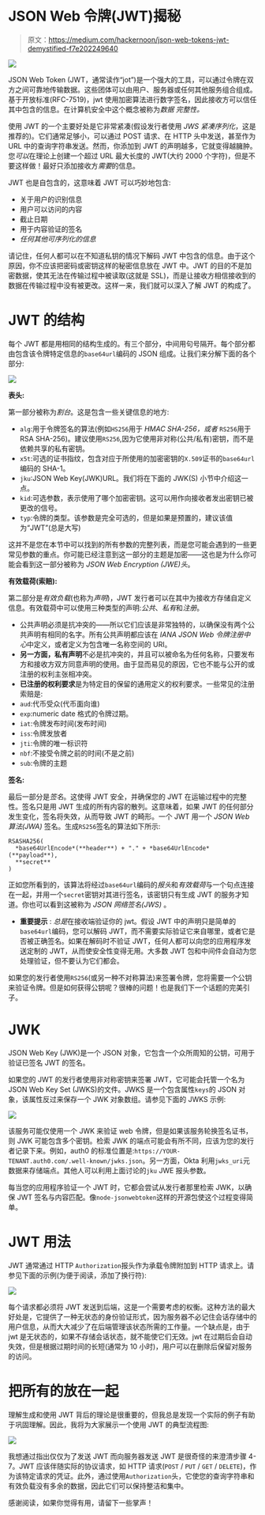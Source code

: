 # JSON Web 令牌(JWT)揭秘

> 原文：<https://medium.com/hackernoon/json-web-tokens-jwt-demystified-f7e202249640>

![](img/cd80ee438f0d3a163a5f4ec6ed8bd90c.png)

JSON Web Token (JWT，通常读作“jot”)是一个强大的工具，可以通过令牌在双方之间可靠地传输数据。这些团体可以由用户、服务器或任何其他服务组合组成。基于开放标准(RFC-7519)，jwt 使用加密算法进行数字签名，因此接收方可以信任其中包含的信息。在计算机安全中这个概念被称为*数据* *完整性。*

使用 JWT 的一个主要好处是它非常紧凑(假设发行者使用 *JWS 紧凑序列化*，这是推荐的)。它们通常足够小，可以通过 POST 请求、在 HTTP 头中发送，甚至作为 URL 中的查询字符串发送。然而，你添加到 JWT 的声明越多，它就变得越臃肿。您*可以*在理论上创建一个超过 URL 最大长度的 JWT(大约 2000 个字符)，但是不要这样做！最好只添加接收方*需要*的信息。

JWT 也是自包含的，这意味着 JWT 可以巧妙地包含:

*   关于用户的识别信息
*   用户可以访问的内容
*   截止日期
*   用于内容验证的签名
*   *任何其他可序列化的信息*

请记住，任何人都可以在不知道私钥的情况下解码 JWT 中包含的信息。由于这个原因，你不应该把密码或密钥这样的秘密信息放在 JWT 中。JWT 的目的不是加密数据，使其无法在传输过程中被读取(这就是 SSL)，而是让接收方相信接收到的数据在传输过程中没有被更改。这样一来，我们就可以深入了解 JWT 的构成了。

# JWT 的结构

每个 JWT 都是用相同的结构生成的。有三个部分，中间用句号隔开。每个部分都由包含该令牌特定信息的`base64url`编码的 JSON 组成。让我们来分解下面的各个部分:

![](img/35c79e809052f8f73f848fbaf5c1ead9.png)

**表头:**

第一部分被称为*割台*。这是包含一些关键信息的地方:

*   `alg`:用于令牌签名的算法(例如`HS256`用于 *HMAC SHA-256，或者* `RS256`用于 RSA SHA-256)。建议使用`RS256`,因为它使用非对称(公共/私有)密钥，而不是依赖共享的私有密钥。
*   `x5t`:可选的证书指纹，包含对应于所使用的加密密钥的`X.509`证书的`base64url`编码的 SHA-1。
*   `jku`:JSON Web Key(JWK)URL。我们将在下面的 JWK(S) 小节中介绍这一点。
*   `kid`:可选参数，表示使用了哪个加密密钥。这可以用作向接收者发出密钥已被更改的信号。
*   `typ`:令牌的类型。该参数是完全可选的，但是如果是预置的，建议该值为“JWT”(总是大写)

这并不是您在本节中可以找到的所有参数的完整列表，而是您可能会遇到的一些更常见参数的重点。你可能已经注意到这一部分的主题是加密——这也是为什么你可能会看到这一部分被称为 *JSON Web Encryption (JWE)头*。

**有效载荷(索赔):**

第二部分是*有效负载*(也称为*声明*)，JWT 发行者可以在其中为接收方存储自定义信息。有效载荷中可以使用三种类型的声明:*公共*、*私有*和*注册*。

*   公共声明必须是抗冲突的——所以它们应该是非常独特的，以确保没有两个公共声明有相同的名字。所有公共声明都应该在 *IANA JSON Web 令牌注册中心*中定义，或者定义为包含唯一名称空间的 URI。
*   **另一方面，私有声明**不必是抗冲突的，并且可以被命名为任何名称，只要发布方和接收方双方同意声明的使用。由于显而易见的原因，它也不能与公开的或注册的权利主张相冲突。
*   **已注册的权利要求**是为特定目的保留的通用定义的权利要求。一些常见的注册索赔是:
*   `aud`:代币受众(代币面向谁)
*   `exp`:numeric date 格式的令牌过期。
*   `iat`:令牌发布时间(发布时间)
*   `iss`:令牌发放者
*   `jti`:令牌的唯一标识符
*   `nbf`:不接受令牌之前的时间(不是之前)
*   `sub`:令牌的主题

**签名:**

最后一部分是*签名*。这使得 JWT 安全，并确保您的 JWT 在运输过程中的完整性。签名只是用 JWT 生成的所有内容的散列。这意味着，如果 JWT 的任何部分发生变化，签名将失效，从而导致 JWT 的畸形。一个 JWT 用一个 *JSON Web 算法(JWA)* 签名。生成`RS256`签名的算法如下所示:

```
RSASHA256(
  *base64UrlEncode*(**header**) + "." + *base64UrlEncode*(**payload**),
  **secret**
)
```

正如您所看到的，该算法将经过`base64url`编码的*报头*和*有效载荷*与一个句点连接在一起，并用一个`secret`密钥对其进行签名，该密钥只有生成 JWT 的服务才知道。你也可以看到这被称为 *JSON 网络签名(JWS)* 。

*   **重要提示** : *总是*在接收端验证你的 jwt。假设 JWT 中的声明只是简单的`base64url`编码，您可以解码 JWT，而不需要实际验证它来自哪里，或者它是否被正确签名。如果在解码时不验证 JWT，任何人都可以向您的应用程序发送定制的 JWT，从而使安全性变得无用。大多数 JWT 包和中间件会自动为您处理验证，但不要认为它们都会。

如果您的发行者使用`RS256`(或另一种不对称算法)来签署令牌，您将需要一个公钥来验证令牌。但是如何获得公钥呢？很棒的问题！也是我们下一个话题的完美引子。

# JWK

JSON Web Key (JWK)是一个 JSON 对象，它包含一个众所周知的公钥，可用于验证已签名 JWT 的签名。

如果您的 JWT 的发行者使用非对称密钥来签署 JWT，它可能会托管一个名为 JSON Web Key Set (JWKS)的文件。JWKS 是一个包含属性`keys`的 JSON 对象，该属性反过来保存一个 JWK 对象数组。请参见下面的 JWKS 示例:

![](img/b467ebedc986d214a697ca55aef9da44.png)

该服务可能仅使用一个 JWK 来验证 web 令牌，但是如果该服务轮换签名证书，则 JWK 可能包含多个密钥。检索 JWK 的端点可能会有所不同，应该为您的发行者记录下来。例如，auth0 的标准位置是:`https://YOUR-TENANT.auth0.com/.well-known/jwks.json`。另一方面，Okta 利用`jwks_uri`元数据来存储端点。其他人可以利用上面讨论的`jku` JWE 报头参数。

每当您的应用程序验证一个 JWT 时，它都会尝试从发行者那里检索 JWK，以确保 JWT 签名与内容匹配。像`node-jsonwebtoken`这样的开源包使这个过程变得简单。

# JWT 用法

JWT 通常通过 HTTP `Authorization`报头作为承载令牌附加到 HTTP 请求上。请参见下面的示例(为便于阅读，添加了换行符):

![](img/c89eec84742279e7b2a42240151ccbc5.png)

每个请求都必须将 JWT 发送到后端，这是一个需要考虑的权衡。这种方法的最大好处是，它提供了一种无状态的身份验证形式，因为服务器不必记住会话存储中的用户信息，从而大大减少了在后端管理该状态所需的工作量。一个缺点是，由于 jwt 是无状态的，如果不存储会话状态，就不能使它们无效。jwt 在过期后会自动失效，但是根据过期时间的长短(通常为 10 小时)，用户可以在删除后保留对服务的访问。

# 把所有的放在一起

理解生成和使用 JWT 背后的理论是很重要的，但我总是发现一个实际的例子有助于巩固理解。因此，我将为大家展示一个使用 JWT 的典型流程图:

![](img/7870638a2b878fc211e0b289141c9464.png)

我想通过指出仅仅为了发送 JWT 而向服务器发送 JWT 是很奇怪的来澄清步骤 4-7。JWT 应该伴随实际的协议请求，如 HTTP 请求(`POST` / `PUT` / `GET` / `DELETE`)，作为该特定请求的凭证。此外，通过使用`Authorization`头，它使您的查询字符串和有效负载没有多余的数据，因此它们可以保持整洁和集中。

感谢阅读，如果你觉得有用，请留下一些掌声！